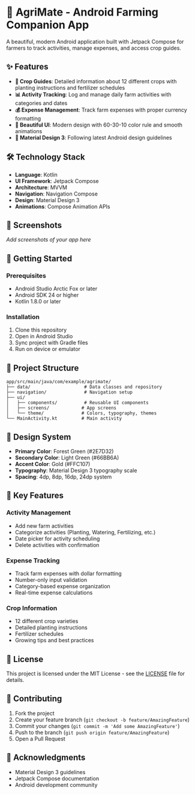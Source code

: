 # 🌾 AgriMate - Android Farming Companion App

A beautiful, modern Android application built with Jetpack Compose for farmers to track activities, manage expenses, and access crop guides.

## ✨ Features

- **🌱 Crop Guides**: Detailed information about 12 different crops with planting instructions and fertilizer schedules
- **📊 Activity Tracking**: Log and manage daily farm activities with categories and dates
- **💰 Expense Management**: Track farm expenses with proper currency formatting
- **🎨 Beautiful UI**: Modern design with 60-30-10 color rule and smooth animations
- **📱 Material Design 3**: Following latest Android design guidelines

## 🛠️ Technology Stack

- **Language**: Kotlin
- **UI Framework**: Jetpack Compose
- **Architecture**: MVVM
- **Navigation**: Navigation Compose
- **Design**: Material Design 3
- **Animations**: Compose Animation APIs

## 📱 Screenshots

*Add screenshots of your app here*

## 🚀 Getting Started

### Prerequisites
- Android Studio Arctic Fox or later
- Android SDK 24 or higher
- Kotlin 1.8.0 or later

### Installation
1. Clone this repository
2. Open in Android Studio
3. Sync project with Gradle files
4. Run on device or emulator

## 📁 Project Structure

```
app/src/main/java/com/example/agrimate/
├── data/                    # Data classes and repository
├── navigation/              # Navigation setup
├── ui/
│   ├── components/          # Reusable UI components
│   ├── screens/            # App screens
│   └── theme/              # Colors, typography, themes
└── MainActivity.kt         # Main activity
```

## 🎨 Design System

- **Primary Color**: Forest Green (#2E7D32)
- **Secondary Color**: Light Green (#66BB6A)
- **Accent Color**: Gold (#FFC107)
- **Typography**: Material Design 3 typography scale
- **Spacing**: 4dp, 8dp, 16dp, 24dp system

## 🔧 Key Features

### Activity Management
- Add new farm activities
- Categorize activities (Planting, Watering, Fertilizing, etc.)
- Date picker for activity scheduling
- Delete activities with confirmation

### Expense Tracking
- Track farm expenses with dollar formatting
- Number-only input validation
- Category-based expense organization
- Real-time expense calculations

### Crop Information
- 12 different crop varieties
- Detailed planting instructions
- Fertilizer schedules
- Growing tips and best practices

## 📄 License

This project is licensed under the MIT License - see the [LICENSE](LICENSE) file for details.

## 🤝 Contributing

1. Fork the project
2. Create your feature branch (`git checkout -b feature/AmazingFeature`)
3. Commit your changes (`git commit -m 'Add some AmazingFeature'`)
4. Push to the branch (`git push origin feature/AmazingFeature`)
5. Open a Pull Request


## 🙏 Acknowledgments

- Material Design 3 guidelines
- Jetpack Compose documentation
- Android development community
